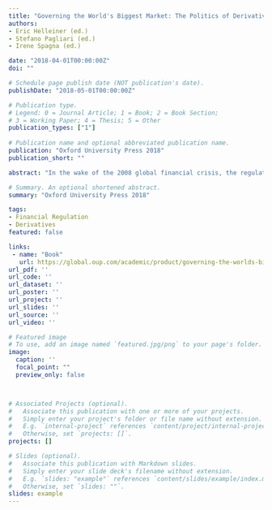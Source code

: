 ```yaml
---
title: "Governing the World's Biggest Market: The Politics of Derivatives Regulation After the 2008 Crisis"
authors:
- Eric Helleiner (ed.)
- Stefano Pagliari (ed.)
- Irene Spagna (ed.)

date: "2018-04-01T00:00:00Z"
doi: ""

# Schedule page publish date (NOT publication's date).
publishDate: "2018-05-01T00:00:00Z"

# Publication type.
# Legend: 0 = Journal Article; 1 = Book; 2 = Book Section;
# 3 = Working Paper; 4 = Thesis; 5 = Other
publication_types: ["1"]
 
# Publication name and optional abbreviated publication name.
publication: "Oxford University Press 2018"
publication_short: ""

abstract: "In the wake of the 2008 global financial crisis, the regulation of the world's enormous derivatives markets assumed center stage on the international public policy agenda. Critics argued that loose regulation had contributed to the momentous crisis, but lasting reform has been difficult to implement since. Despite the global importance of derivatives markets, they remain mysterious and obscure to many. In Governing the World's Biggest Market, Eric Helleiner, Stefano Pagliari, and Irene Spagna have gathered an international cast of contributors to rectify this relative neglect. They examine how G20 governments have developed a coordinated international agenda to enhance control over these markets, which had been allowed to grow largely unchecked before the crisis. In analyzing this reform agenda, they advance three core arguments: first, the agenda to rein in these enormous markets has many limitations; second, the reform process has been plagued by delays, inconsistencies, and tensions that fragment the governance of these markets; and third, the politics driving the reforms have been extremely complicated. An authoritative overview of how this vast system is governed, Governing the World's Biggest Market looks at how the goals, limitations, and outcomes of post-crisis initiatives to regulate these markets have been influenced by a complex combination of transnational, inter-state, and domestic political dynamics. Moreover, this volume emphasizes how crucial regulatory reform is to stabilizing the global economy long-term."

# Summary. An optional shortened abstract.
summary: "Oxford University Press 2018"

tags:
- Financial Regulation
- Derivatives
featured: false

links:
 - name: "Book"
   url: https://global.oup.com/academic/product/governing-the-worlds-biggest-market-9780190864576?cc=gb&lang=en&
url_pdf: ''
url_code: ''
url_dataset: ''
url_poster: ''
url_project: ''
url_slides: ''
url_source: ''
url_video: ''

# Featured image
# To use, add an image named `featured.jpg/png` to your page's folder. 
image:
  caption: ''
  focal_point: ""
  preview_only: false



# Associated Projects (optional).
#   Associate this publication with one or more of your projects.
#   Simply enter your project's folder or file name without extension.
#   E.g. `internal-project` references `content/project/internal-project/index.md`.
#   Otherwise, set `projects: []`.
projects: []

# Slides (optional).
#   Associate this publication with Markdown slides.
#   Simply enter your slide deck's filename without extension.
#   E.g. `slides: "example"` references `content/slides/example/index.md`.
#   Otherwise, set `slides: ""`.
slides: example 
---
```

 